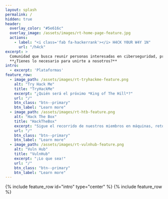 ```yaml
---
layout: splash
permalink: /
hidden: true
header:
  overlay_color: "#5e616c"
  overlay_image: /assets/images/rt-home-page-feature.jpg
  actions:
    - label: "<i class='fab fa-hackerrank'></i> H4CK Y0UR W4Y 1N"
      url: "/h4ck"
excerpt: >
  Comunidad que busca reunir personas interesadas en ciberseguridad, proveyendo una espacio de colaboración y apoyo donde podamos aprender, enseñar, e inspirar a contribuir en mejorar la conciencia y el nivel técnico de ciberseguridad en la República Dominicana y el mundo.<br/><br/>
  **¿Tienes lo necesario para unirte a nosotros?**
intro: 
  - excerpt: 'Plataformas'
feature_row:
  - image_path: /assets/images/rt-tryhackme-feature.png
    alt: "Try Hack Me"
    title: "TryHackMe"
    excerpt: "¿Quién será el próximo *King of The Hill*?"
    url: "/"
    btn_class: "btn--primary"
    btn_label: "Learn more"
  - image_path: /assets/images/rt-htb-feature.png
    alt: "Hack The Box"
    title: "HackTheBox"
    excerpt: "Sigue el recorrido de nuestros miembros en máquinas, retos y CTF de HackTheBox."
    url: "/"
    btn_class: "btn--primary"
    btn_label: "Learn more"
  - image_path: /assets/images/rt-vulnhub-feature.png
    alt: "Vuln Hub"
    title: "VulnHub"
    excerpt: "¡Lo que sea!"
    url: "/"
    btn_class: "btn--primary"
    btn_label: "Learn more"      
---
```


{% include feature_row id="intro" type="center" %}
{% include feature_row %}
